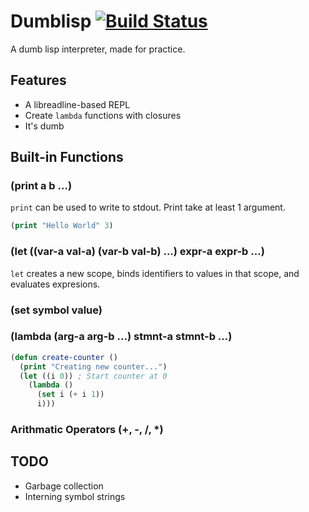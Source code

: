 # Dumblisp [![Build Status](https://travis-ci.org/rameshvarun/dumblisp.svg)](https://travis-ci.org/rameshvarun/dumblisp)

A dumb lisp interpreter, made for practice.

## Features
- A libreadline-based REPL
- Create `lambda` functions with closures
- It's dumb

## Built-in Functions
### (print a b ...)
`print` can be used to write to stdout. Print take at least 1 argument.
```lisp
(print "Hello World" 3)
```
### (let ((var-a val-a) (var-b val-b) ...) expr-a expr-b ...)
`let` creates a new scope, binds identifiers to values in that scope, and evaluates expresions.

### (set symbol value)

### (lambda (arg-a arg-b ...) stmnt-a stmnt-b ...)
```lisp
(defun create-counter ()
  (print "Creating new counter...")
  (let ((i 0)) ; Start counter at 0
    (lambda ()
      (set i (+ i 1))
      i)))
```

### Arithmatic Operators (+, -, /, *)

## TODO
- Garbage collection
- Interning symbol strings
